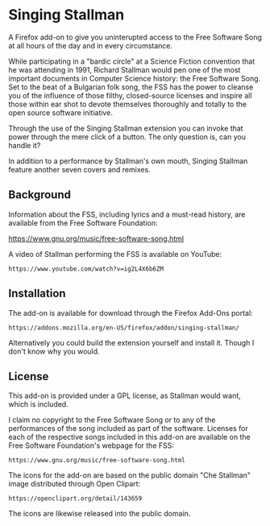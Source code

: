 # Singing Stallman

A Firefox add-on to give you uninterupted access to the Free Software Song at all hours of the day and in every circumstance.

While participating in a "bardic circle" at a Science Fiction convention that he was attending in 1991, Richard Stallman would pen one of the most important documents in Computer Science history: the Free Software Song. Set to the beat of a Bulgarian folk song, the FSS has the power to cleanse you of the influence of those filthy, closed-source licenses and inspire all those within ear shot to devote themselves thoroughly and totally to the open source software initiative.

Through the use of the Singing Stallman extension you can invoke that power through the mere click of a button. The only question is, can you handle it?

In addition to a performance by Stallman's own mouth, Singing Stallman feature another seven covers and remixes.

## Background

Information about the FSS, including lyrics and a must-read history, are
available from the Free Software Foundation:
   
   https://www.gnu.org/music/free-software-song.html

A video of Stallman performing the FSS is available on YouTube:

    https://www.youtube.com/watch?v=ig2L4X6b6ZM

## Installation

The add-on is available for download through the Firefox Add-Ons portal:

    https://addons.mozilla.org/en-US/firefox/addon/singing-stallman/

Alternatively you could build the extension yourself and install it. Though I don't know why you would.

## License

This add-on is provided under a GPL license, as Stallman
would want, which is included.

I claim no copyright to the Free Software Song or to any of the performances of the song included as part of the software. Licenses for each of the respective songs included in this add-on are available on the Free Software Foundation's webpage for the FSS:

    https://www.gnu.org/music/free-software-song.html

The icons for the add-on are based on the public domain "Che Stallman" image distributed through Open Clipart:

    https://openclipart.org/detail/143659 
    
The icons are likewise released into the public domain.
